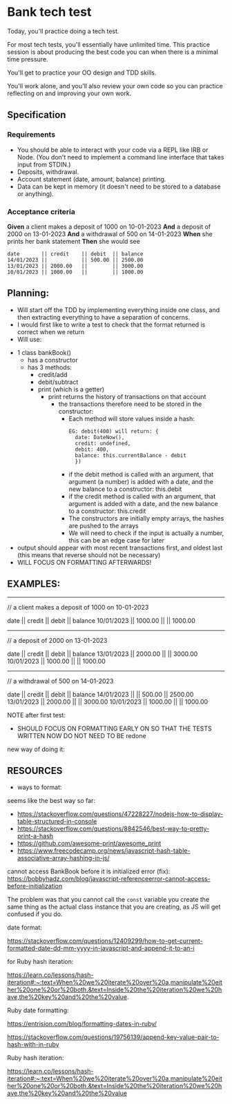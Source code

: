 # Bank tech test

Today, you'll practice doing a tech test.

For most tech tests, you'll essentially have unlimited time.
This practice session is about producing the best code you can when there is a minimal time pressure.

You'll get to practice your OO design and TDD skills.

You'll work alone, and you'll also review your own code so you can practice reflecting on and improving your own work.

## Specification

### Requirements

* You should be able to interact with your code via a REPL like IRB or Node.
  (You don't need to implement a command line interface that takes input from STDIN.)
* Deposits, withdrawal.
* Account statement (date, amount, balance) printing.
* Data can be kept in memory (it doesn't need to be stored to a database or anything).

### Acceptance criteria

**Given**   a client makes a deposit of 1000 on 10-01-2023
  **And**   a deposit of 2000 on 13-01-2023
  **And**   a withdrawal of 500 on 14-01-2023
  **When**  she prints her bank statement
  **Then**  she would see

```
date       || credit    || debit  || balance
14/01/2023 ||           || 500.00 || 2500.00
13/01/2023 || 2000.00   ||        || 3000.00
10/01/2023 || 1000.00   ||        || 1000.00
```

## Planning:

* Will start off the TDD by implementing everything inside one class, and then extracting everything to have a separation of concerns.
* I would first like to write a test to check that the format returned is correct when we return
* Will use:

- 1 class bankBook()
  - has a constructor
  - has 3 methods:
    - credit/add
    - debit/subtract
    - print (which is a getter)
      - print returns the history of transactions on that account
        - the transactions therefore need to be stored in the constructor:
          - Each method will store values inside a hash:
            ```
            EG: debit(400) will return: {
              date: DateNow(),
              credit: undefined,
              debit: 400,
              balance: this.currentBalance - debit
              })
             ```
          - if the debit method is called with an argument, that argument (a number) is added with a date, and the new balance to a constructor:
              this.debit
          - if the credit method is called with an argument, that argument is added with a date, and the new balance to a constructor:
              this.credit
          - The constructors are initially empty arrays, the hashes are pushed to the arrays
          - We will need to check if the input is actually a number, this can be an edge case for later
- output should appear with most recent transactions first, and oldest last (this means that reverse should not be necessary)
- WILL FOCUS ON FORMATTING AFTERWARDS!

## EXAMPLES:

- - - - - - - - - - - - - - - - - - - - - - - -- - - -

// a client makes a deposit of 1000 on 10-01-2023

date       || credit  || debit || balance
10/01/2023 || 1000.00 ||       || 1000.00

- - - - - - - - - - - - - - - - - -

// a deposit of 2000 on 13-01-2023

date       || credit  || debit || balance
13/01/2023 || 2000.00 ||       || 3000.00
10/01/2023 || 1000.00 ||       || 1000.00

- - - - - - - - - - - - - - - - - -

// a withdrawal of 500 on 14-01-2023

date       || credit  || debit  || balance
14/01/2023 ||         || 500.00 || 2500.00
13/01/2023 || 2000.00 ||        || 3000.00
10/01/2023 || 1000.00 ||        || 1000.00


NOTE after first test:

- SHOULD FOCUS ON FORMATTING EARLY ON SO THAT THE TESTS WRITTEN NOW DO NOT NEED TO BE   redone


new way of doing it:


## RESOURCES

* ways to format:

seems like the best way so far:

* https://stackoverflow.com/questions/47228227/nodejs-how-to-display-table-structured-in-console
* https://stackoverflow.com/questions/8842546/best-way-to-pretty-print-a-hash
* https://github.com/awesome-print/awesome_print
* https://www.freecodecamp.org/news/javascript-hash-table-associative-array-hashing-in-js/


cannot access BankBook before it is initialized error (fix):
https://bobbyhadz.com/blog/javascript-referenceerror-cannot-access-before-initialization

The problem was that you cannot call the `const` variable you create the same thing as the actual class instance that you are creating, as JS will get confused if you do.

date format:

https://stackoverflow.com/questions/12409299/how-to-get-current-formatted-date-dd-mm-yyyy-in-javascript-and-append-it-to-an-i

for Ruby hash iteration:

https://learn.co/lessons/hash-iteration#:~:text=When%20we%20iterate%20over%20a,manipulate%20either%20one%20or%20both.&text=Inside%20the%20iteration%20we%20have,the%20key%20and%20the%20value.



Ruby date formatting:

https://entrision.com/blog/formatting-dates-in-ruby/


https://stackoverflow.com/questions/19756139/append-key-value-pair-to-hash-with-in-ruby

Ruby hash iteration: 

https://learn.co/lessons/hash-iteration#:~:text=When%20we%20iterate%20over%20a,manipulate%20either%20one%20or%20both.&text=Inside%20the%20iteration%20we%20have,the%20key%20and%20the%20value
